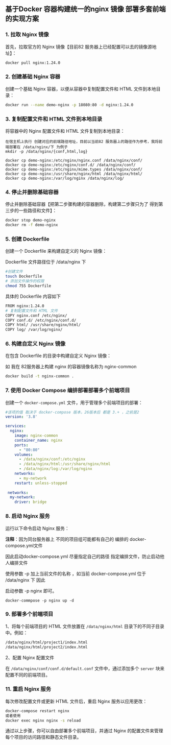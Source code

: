 

## 基于Docker 容器构建统一的nginx 镜像 部署多套前端的实现方案

### 1. 拉取 Nginx 镜像

首先，拉取官方的 Nginx 镜像【目前82 服务器上已经配置可以去的镜像源地址】：

```bash
docker pull nginx:1.24.0
```

### 2. 创建基础 Nginx 容器

创建一个基础 Nginx 容器，以便从容器中复制配置文件和 HTML 文件到本地目录：

```bash
docker run --name demo-nginx -p 18080:80 -d nginx:1.24.0
```

### 3. 复制配置文件和 HTML 文件到本地目录

将容器中的 Nginx 配置文件和 HTML 文件复制到本地目录：

```
在宿主机上执行 创建对应的前端路径地址，目前以当前82 服务器上的路径作为参考，我将前端部署在 /data/nginx/下 为例子
mkdir -p /data/nginx/{conf,html,log}

docker cp demo-nginx:/etc/nginx/nginx.conf /data/nginx/conf/
docker cp demo-nginx:/etc/nginx/conf.d/ /data/nginx/conf/
docker cp demo-nginx:/etc/nginx/mime.types /data/nginx/conf/
docker cp demo-nginx:/usr/share/nginx/html /data/nginx/html/
docker cp demo-nginx:/var/log/nginx /data/nginx/log/
```

### 4. 停止并删除基础容器

停止并删除基础容器【把第二步骤构建的容器删除，构建第二步骤只为了 得到第三步的一些路径和文件】：

```bash
docker stop demo-nginx
docker rm -f demo-nginx
```

### 5. 创建 Dockerfile

创建一个 Dockerfile 来构建自定义的 Nginx 镜像：

Dockerfile 文件路径位于  /data/nginx 下

```bash
#创建文件
touch Dockerfile 
# 添加文件操作的权限
chmod 755 Dockerfile
```

具体的 Dockerfile 内容如下 

```bash
FROM nginx:1.24.0
# 复制配置文件和 HTML 文件
COPY nginx.conf /etc/nginx/
COPY conf.d/ /etc/nginx/conf.d/
COPY html/ /usr/share/nginx/html/
COPY log/ /var/log/nginx/
```

### 6. 构建自定义 Nginx 镜像

在包含 Dockerfile 的目录中构建自定义 Nginx 镜像：

如 我在 82服务器上构建 nginx 的容器镜像名称为  nginx-common

```bash
docker build -t nginx-common .
```

### 7. 使用 Docker Compose 编排部署部署多个前端项目

创建一个 `docker-compose.yml` 文件，用于管理多个前端项目的部署：

```yml
#该项的值 取决于 docker-compose 版本，26版本后 都是 3.+ ，之前是2 
version: '3.8'

services:
  nginx:
    image: nginx-common
    container_name: nginx
    ports:
      - "80:80"
    volumes:
      - /data/nginx/conf:/etc/nginx
      - /data/nginx/html:/usr/share/nginx/html
      - /data/nginx/log:/var/log/nginx
    networks:
      - my-network
    restart: unless-stopped
    
 networks:
  my-network:
    driver: bridge
```

### 8. 启动 Nginx 服务

运行以下命令启动 Nginx 服务：

**注释**：因为同台服务器上 不同的项目组可能都有自己的 编排的 docker-compose.yml文件

因此启动docker-compose.yml  尽量指定自己的路径 指定编排文件，防止启动他人编排文件 

使用参数  -p  加上当前文件的名称 ，如当前 docker-compose.yml 位于  /data/nginx 下 因此

启动参数  -p nginx 即可。

```
docker-commpose -p nginx up -d
```

### 9. 部署多个前端项目

1、将每个前端项目的 HTML 文件放置在 `/data/nginx/html` 目录下的不同子目录中。例如：

```bash
/data/nginx/html/project1/index.html
/data/nginx/html/project2/index.html
```

2、配置 Nginx 配置文件

在 `/data/nginx/conf/conf.d/default.conf` 文件中，通过添加多个 `server` 块来配置不同的前端项目。

### 11. 重启 Nginx 服务

每次修改配置文件或更新 HTML 文件后，重启 Nginx 服务以应用更改：

```bash
docker-compose restart nginx
或者使用 
docker exec nginx nginx -s reload
```

通过以上步骤，你可以自由部署多个前端项目，并通过 Nginx 的配置文件来管理每个项目的访问路径和静态文件目录。